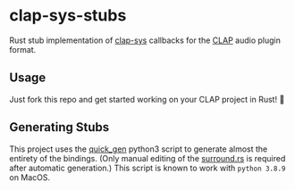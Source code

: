 # clap-sys-stubs
Rust stub implementation of [clap-sys](https://github.com/glowcoil/clap-sys) callbacks for the [CLAP](https://cleveraudio.org/) audio plugin format.

## Usage

Just fork this repo and get started working on your CLAP project in Rust! :clap:

## Generating Stubs

This project uses the [quick_gen](quick_gen.py) python3 script to generate
almost the entirety of the bindings. (Only manual editing of the
[surround.rs](src/ext/draft/surround.rs) is required after automatic
generation.) This script is known to work with `python 3.8.9` on MacOS.